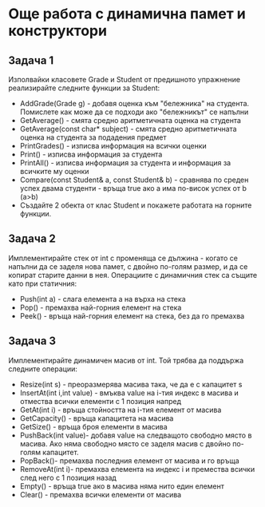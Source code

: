 # Още работа с динамична памет и конструктори 

## Задача 1
Изполвайки класовете Grade и Student от предишното упражнение реализирайте следните функции за Student:
- AddGrade(Grade g) - добавя оценка към "бележника" на студента. Помислете как може да се подходи ако "бележникът" се напълни
- GetAverage() - смята средно аритметичната оценка на студента
- GetAverage(const char* subject) - смята средно аритметичната оценка на студента за подадения предмет
- PrintGrades() - изписва информация на всички оценки
- Print() - изписва информация за студента
- PrintAll() - изписва информация за студента и информация за всичките му оценки
- Compare(const Student& a, const Student& b) - сравнява по среден успех двама студенти - връща true ако а има по-висок успех от b (а>b)
- Създайте 2 обекта от клас Student и покажете работата на горните функции.
## Задача 2
Имплементирайте стек от int с променяща се дължина - когато се напълни да се заделя нова памет, с двойно по-голям размер, и да се копират старите данни в нея. Операциите с динамичния стек са същите като при статичния:
- Push(int a) - слага елемента a на върха на стека
- Pop() - премахва най-горния елемент на стека
- Peek() - връща най-горния елемент на стека, без да го премахва

## Задача 3
Имплементирайте динамичен масив от int. Той трябва да поддържа следните операции:
- Resize(int s) - преоразмерява масива така, че да е с капацитет s
- InsertAt(int i,int value) - вмъква value на i-тия индекс в масива и отмества всички елементи с 1 позиция напред
- GetAt(int i) - връща стойността на i-тия елемент от масива
- GetCapacity() - връща капацитета на масива
- GetSize() - връща броя елементи в масива
- PushBack(int value)- добавя value на следващото свободно място в масива. Ако няма свободно място се заделя масив с двойно по-голям капацитет.
- PopBack()- премахва последния елемент от масива и го връща
- RemoveAt(int i)- премахва елемента на индекс i и премества всички след него с 1 позиция назад
- Empty() - връща true ако в масива няма нито един елемент
- Clear() - премахва всички елементи от масива
